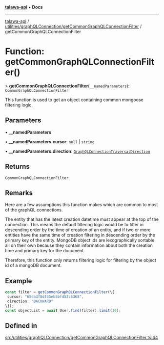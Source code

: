 [**talawa-api**](../../../../README.md) • **Docs**

***

[talawa-api](../../../../modules.md) / [utilities/graphQLConnection/getCommonGraphQLConnectionFilter](../README.md) / getCommonGraphQLConnectionFilter

# Function: getCommonGraphQLConnectionFilter()

\> **getCommonGraphQLConnectionFilter**(`__namedParameters`): `CommonGraphQLConnectionFilter`

This function is used to get an object containing common mongoose filtering logic.

## Parameters

• **\_\_namedParameters**

• **\_\_namedParameters.cursor**: `null` \| `string`

• **\_\_namedParameters.direction**: [`GraphQLConnectionTraversalDirection`](../../type-aliases/GraphQLConnectionTraversalDirection.md)

## Returns

`CommonGraphQLConnectionFilter`

## Remarks

Here are a few assumptions this function makes which are common to most of the
graphQL connections.

The entity that has the latest creation datetime must appear at the top of the connection. This
means the default filtering logic would be to filter in descending order by the time of creation of
an entity, and if two or more entities have the same time of creation filtering in descending order
by the primary key of the entity. MongoDB object ids are lexographically sortable all on their own
because they contain information about both the creation time and primary key for the document.

Therefore, this function only returns filtering logic for filtering by the object id of a mongoDB
document.

## Example

```ts
const filter = getCommonGraphQLConnectionFilter(\{
 cursor: "65da3f8df35eb5bfd52c5368",
 direction: "BACKWARD"
\});
const objectList = await User.find(filter).limit(10);
```

## Defined in

[src/utilities/graphQLConnection/getCommonGraphQLConnectionFilter.ts:44](https://github.com/PalisadoesFoundation/talawa-api/blob/2f8fb6988cd34004fbbf76550c8eef691b861a19/src/utilities/graphQLConnection/getCommonGraphQLConnectionFilter.ts#L44)
